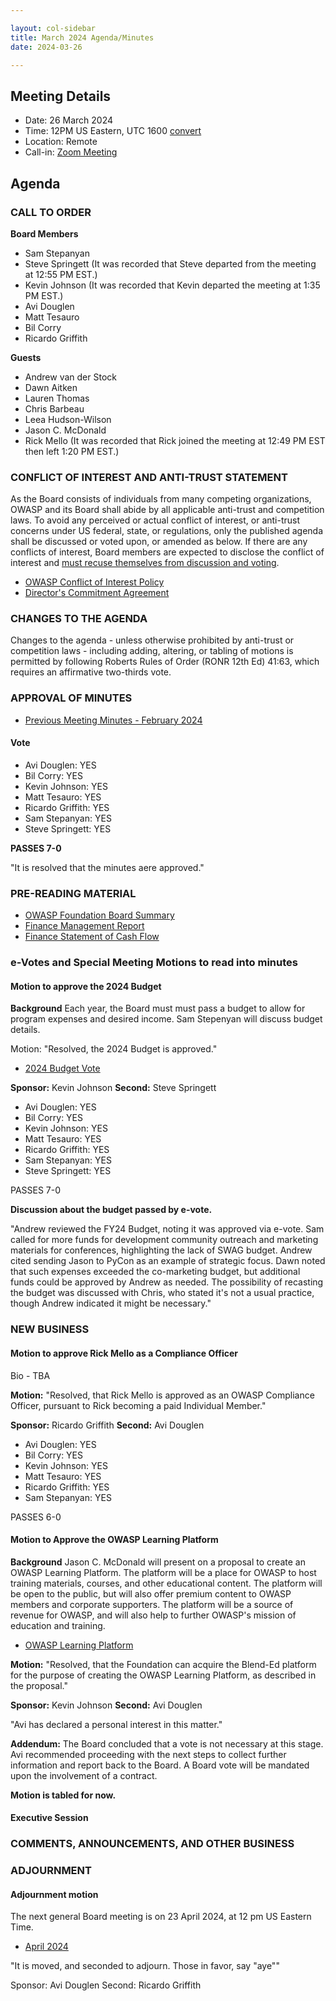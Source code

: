 ```yaml
---

layout: col-sidebar
title: March 2024 Agenda/Minutes
date: 2024-03-26

---
```


## Meeting Details

- Date: 26 March 2024
- Time: 12PM US Eastern, UTC 1600 [convert](https://www.timeanddate.com/worldclock/meetingdetails.html?year=2024&month=3&day=26&hour=16&min=0&sec=0&p1=398&p2=110&p3=197&p4=64&p5=136&p6=179)
- Location: Remote
- Call-in: [Zoom Meeting](https://us06web.zoom.us/j/88966282109?pwd=tgbr7MUDEev6ZBIGh4wMsk2cSradte.1)

## Agenda

### CALL TO ORDER

**Board Members**
- Sam Stepanyan 
- Steve Springett  (It was recorded that Steve departed from the meeting at 12:55 PM EST.)
- Kevin Johnson  (It was recorded that Kevin departed the meeting at 1:35 PM EST.)
- Avi Douglen 
- Matt Tesauro 
- Bil Corry 
- Ricardo Griffith 

**Guests**
- Andrew van der Stock 
- Dawn Aitken 
- Lauren Thomas 
- Chris Barbeau 
- Leea Hudson-Wilson 
- Jason C. McDonald 
- Rick Mello (It was recorded that Rick joined the meeting at 12:49 PM EST then left 1:20 PM EST.)

### CONFLICT OF INTEREST AND ANTI-TRUST STATEMENT

As the Board consists of individuals from many competing organizations, OWASP and its Board shall abide by all applicable anti-trust and competition laws. To avoid any perceived or actual conflict of interest, or anti-trust concerns under US federal, state, or regulations, only the published agenda shall be discussed or voted upon, or amended as below. If there are any conflicts of interest, Board members are expected to disclose the conflict of interest and [must recuse themselves from discussion and voting](https://owasp.org/www-policy/legal/bylaws#section-702-disclosure-required).

- [OWASP Conflict of Interest Policy](https://owasp.org/www-policy/operational/conflict-of-interest)
- [Director's Commitment Agreement](https://owasp.org/www-policy/legal/directors-committment-agreement)

### CHANGES TO THE AGENDA

Changes to the agenda - unless otherwise prohibited by anti-trust or competition laws - including adding, altering, or tabling of motions is permitted by following Roberts Rules of Order (RONR 12th Ed) 41:63, which requires an affirmative two-thirds vote.

### APPROVAL OF MINUTES

- [Previous Meeting Minutes - February 2024](/www-board/meetings-historical/2024/202402)

#### Vote
- Avi Douglen: YES
- Bil Corry: YES
- Kevin Johnson: YES
- Matt Tesauro: YES
- Ricardo Griffith: YES
- Sam Stepanyan: YES
- Steve Springett: YES

**PASSES 7-0**

"It is resolved that the minutes aere approved."

### PRE-READING MATERIAL

- [OWASP Foundation Board Summary](https://docs.google.com/presentation/d/1FBHRRdku6svCZn0MtG5AjdTFjwAZufWHeX27309hh74/edit?usp=sharing)
- [Finance Management Report](/www-board/attachments/202402-management-report.pdf)
- [Finance Statement of Cash Flow](/www-board/attachments/202402-statement-of-cash-flow.xlsx)

### e-Votes and Special Meeting Motions to read into minutes

#### Motion to approve the 2024 Budget

**Background** Each year, the Board must must pass a budget to allow for program expenses and desired income. Sam Stepenyan will discuss budget details.

Motion: "Resolved, the 2024 Budget is approved."

- [2024 Budget Vote](/www-board/attachments/202403-budget-evote.pdf)

**Sponsor:** Kevin Johnson
**Second:** Steve Springett

- Avi Douglen: YES
- Bil Corry: YES
- Kevin Johnson: YES
- Matt Tesauro: YES
- Ricardo Griffith: YES
- Sam Stepanyan: YES
- Steve Springett: YES

PASSES 7-0

**Discussion about the budget passed by e-vote.**

"Andrew reviewed the FY24 Budget, noting it was approved via e-vote. Sam called for more funds for development community outreach and marketing materials for conferences, highlighting the lack of SWAG budget. Andrew cited sending Jason to PyCon as an example of strategic focus. Dawn noted that such expenses exceeded the co-marketing budget, but additional funds could be approved by Andrew as needed. The possibility of recasting the budget was discussed with Chris, who stated it's not a usual practice, though Andrew indicated it might be necessary."

### NEW BUSINESS

#### Motion to approve Rick Mello as a Compliance Officer

Bio - TBA

**Motion:** "Resolved, that Rick Mello is approved as an OWASP Compliance Officer, pursuant to Rick becoming a paid Individual Member."

**Sponsor:** Ricardo Griffith
**Second:** Avi Douglen

- Avi Douglen: YES
- Bil Corry: YES
- Kevin Johnson: YES
- Matt Tesauro: YES
- Ricardo Griffith: YES
- Sam Stepanyan: YES

PASSES 6-0

#### Motion to Approve the OWASP Learning Platform

**Background** Jason C. McDonald will present on a proposal to create an OWASP Learning Platform. The platform will be a place for OWASP to host training materials, courses, and other educational content. The platform will be open to the public, but will also offer premium content to OWASP members and corporate supporters. The platform will be a source of revenue for OWASP, and will also help to further OWASP's mission of education and training.

- [OWASP Learning Platform]()

**Motion:** "Resolved, that the Foundation can acquire the Blend-Ed platform for the purpose of creating the OWASP Learning Platform, as described in the proposal."

**Sponsor:** Kevin Johnson
**Second:** Avi Douglen

"Avi has declared a personal interest in this matter."

**Addendum:** The Board concluded that a vote is not necessary at this stage. Avi recommended proceeding with the next steps to collect further information and report back to the Board. A Board vote will be mandated upon the involvement of a contract.

**Motion is tabled for now.**

#### Executive Session

### COMMENTS, ANNOUNCEMENTS, AND OTHER BUSINESS

### ADJOURNMENT

#### Adjournment motion

The next general Board meeting is on 23 April 2024, at 12 pm US Eastern Time.

- [April 2024](https://owasp.org/www-board/meetings/202404.html)

"It is moved, and seconded to adjourn. Those in favor, say "aye""

Sponsor: Avi Douglen
Second: Ricardo Griffith
